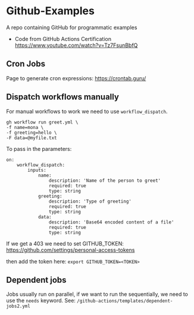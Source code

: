 # Github-Examples
A repo containing GitHub for programmatic examples

+ Code from GitHub Actions Certification
https://www.youtube.com/watch?v=Tz7FsunBbfQ


## Cron Jobs
Page to generate cron expressions: https://crontab.guru/

## Dispatch workflows manually

For manual workflows to work we need to use `workflow_dispatch`.

```
gh workflow run greet.yml \
-f name=mona \
-f greeting=hello \
-F data=@myfile.txt
```

To pass in the parameters:

```
on:
    workflow_dispatch:
        inputs:
            name:
                description: 'Name of the person to greet'
                required: true
                type: string
            greeting:
                description: 'Type of greeting'
                required: true
                type: string
            data:
                description: 'Base64 encoded content of a file'
                required: true
                type: string

```

If we get a 403 we need to set GITHUB_TOKEN: https://github.com/settings/personal-access-tokens

then add the token here: `export GITHUB_TOKEN=<TOKEN>`

## Dependent jobs

Jobs usually run on parallel, if we want to run the sequentially, we need to use the `needs` keyword. See: `/github-actions/templates/dependent-jobs2.yml`